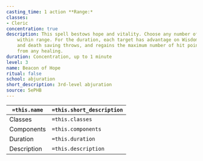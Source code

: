```yaml
---
casting_time: 1 action **Range:*
classes:
- Cleric
concentration: true
description: This spell bestows hope and vitality. Choose any number of creatures
    within range. For the duration, each target has advantage on Wisdom saving throws
    and death saving throws, and regains the maximum number of hit points possible
    from any healing.
duration: Concentration, up to 1 minute
level: 3
name: Beacon of Hope
ritual: false
school: abjuration
short_description: 3rd-level abjuration
source: 5ePHB
---
```


| `=this.name` | `=this.short_description` |
| ------------ | ------------------------- |
| Classes      | `=this.classes`           |
| Components   | `=this.components`        |
| Duration     | `=this.duration`          |
| Description  | `=this.description`       |